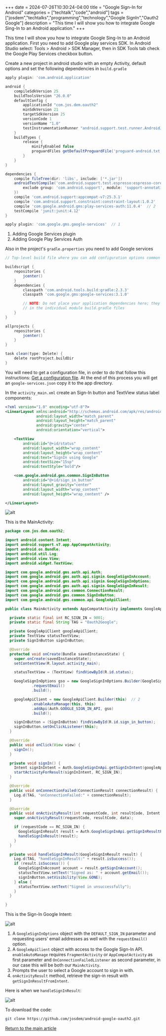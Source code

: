 +++
date = 2024-07-26T10:30:24-04:00
title = "Google Sign-In for Android"
categories = ["techtalk","code","android"]
tags = ["josdem","techtalks","programming","technology","Google SignIn","Oauth2 Google"]
description = "This time I will show you how to integrate Google Sing-In to an Android application."
+++

This time I will show you how to integrate Google Sing-In to an Android application. First you need to add Google play services SDK. In Android Studio select: Tools > Android > SDK Manager, then in SDK Tools tab check the Google Play Services checkbox button.

Create a new project in android studio with an empty Activity, default options and set the following dependencies in `build.gradle`

```groovy
apply plugin: 'com.android.application'

android {
    compileSdkVersion 25
    buildToolsVersion "26.0.0"
    defaultConfig {
        applicationId "com.jos.dem.oauth2"
        minSdkVersion 21
        targetSdkVersion 25
        versionCode 1
        versionName "1.0"
        testInstrumentationRunner "android.support.test.runner.AndroidJUnitRunner"
    }
    buildTypes {
        release {
            minifyEnabled false
            proguardFiles getDefaultProguardFile('proguard-android.txt'), 'proguard-rules.pro'
        }
    }
}

dependencies {
    compile fileTree(dir: 'libs', include: ['*.jar'])
    androidTestCompile('com.android.support.test.espresso:espresso-core:2.2.2', {
        exclude group: 'com.android.support', module: 'support-annotations'
    })
    compile 'com.android.support:appcompat-v7:25.3.1'
    compile 'com.android.support.constraint:constraint-layout:1.0.2'
    compile 'com.google.android.gms:play-services-auth:11.0.4'  // 2
    testCompile 'junit:junit:4.12'
}

apply plugin: 'com.google.gms.google-services'  // 1
```

1. Adding Google Services plugin
2. Adding Google Play Services Auth

Also in the project's `gradle.properties` you need to add Google services

```groovy
// Top-level build file where you can add configuration options common to all sub-projects/modules.

buildscript {
    repositories {
        jcenter()
    }
    dependencies {
        classpath 'com.android.tools.build:gradle:2.3.3'
        classpath 'com.google.gms:google-services:3.1.0'

        // NOTE: Do not place your application dependencies here; they belong
        // in the individual module build.gradle files
    }
}

allprojects {
    repositories {
        jcenter()
    }
}

task clean(type: Delete) {
    delete rootProject.buildDir
}
```

You will need to get a configuration file, in order to do that follow this instructions: [Get a configuration file](https://developers.google.com/mobile/add?platform=android). At the end of this process you will get an `google-services.json` copy it to the app directory.


In the `activity_main.xml` create an Sign-In button and TextView status label components:

```xml
<?xml version="1.0" encoding="utf-8"?>
<LinearLayout xmlns:android="http://schemas.android.com/apk/res/android"
              android:layout_width="match_parent"
              android:layout_height="match_parent"
              android:gravity="center"
              android:orientation="vertical">

    <TextView
        android:id="@+id/status"
        android:layout_width="wrap_content"
        android:layout_height="wrap_content"
        android:text="SignIn using Google"
        android:textSize="15sp"
        android:textStyle="bold"/>

    <com.google.android.gms.common.SignInButton
        android:id="@+id/sign_in_button"
        android:layout_gravity="center"
        android:layout_width="wrap_content"
        android:layout_height="wrap_content" />

</LinearLayout>
```

![alt](/images/android/oauth2_google_1.png)


This is the MainActivity:

```java
package com.jos.dem.oauth2;

import android.content.Intent;
import android.support.v7.app.AppCompatActivity;
import android.os.Bundle;
import android.util.Log;
import android.view.View;
import android.widget.TextView;

import com.google.android.gms.auth.api.Auth;
import com.google.android.gms.auth.api.signin.GoogleSignInAccount;
import com.google.android.gms.auth.api.signin.GoogleSignInOptions;
import com.google.android.gms.auth.api.signin.GoogleSignInResult;
import com.google.android.gms.common.ConnectionResult;
import com.google.android.gms.common.SignInButton;
import com.google.android.gms.common.api.GoogleApiClient;

public class MainActivity extends AppCompatActivity implements GoogleApiClient.OnConnectionFailedListener, View.OnClickListener {

  private static final int RC_SIGN_IN = 9001;
  private static final String TAG = "Oauth2Google";

  private GoogleApiClient googleApiClient;
  private TextView statusTextView;
  private SignInButton signInButton;

  @Override
  protected void onCreate(Bundle savedInstanceState) {
    super.onCreate(savedInstanceState);
    setContentView(R.layout.activity_main);

    statusTextView = (TextView) findViewById(R.id.status);

    GoogleSignInOptions gso = new GoogleSignInOptions.Builder(GoogleSignInOptions.DEFAULT_SIGN_IN) // 1
            .requestEmail()
            .build();

    googleApiClient = new GoogleApiClient.Builder(this)  // 2
            .enableAutoManage(this, this)
            .addApi(Auth.GOOGLE_SIGN_IN_API, gso)
            .build();

    signInButton = (SignInButton) findViewById(R.id.sign_in_button);
    signInButton.setOnClickListener(this);
  }

  @Override
  public void onClick(View view) {
    signIn();
  }

  private void signIn() {
    Intent signInIntent = Auth.GoogleSignInApi.getSignInIntent(googleApiClient);  // 3
    startActivityForResult(signInIntent, RC_SIGN_IN);
  }

  @Override
  public void onConnectionFailed(ConnectionResult connectionResult) {
    Log.d(TAG, "onConnectionFailed:" + connectionResult);
  }

  @Override
  public void onActivityResult(int requestCode, int resultCode, Intent data) {
    super.onActivityResult(requestCode, resultCode, data);

    if (requestCode == RC_SIGN_IN) {
      GoogleSignInResult result = Auth.GoogleSignInApi.getSignInResultFromIntent(data);  // 4
      handleSignInResult(result);
    }
  }

  private void handleSignInResult(GoogleSignInResult result) {
    Log.d(TAG, "handleSignInResult:" + result.isSuccess());
    if (result.isSuccess()) {
      GoogleSignInAccount account = result.getSignInAccount();
      statusTextView.setText("Signed as: " + account.getEmail());
      signInButton.setVisibility(View.GONE);
    } else {
      statusTextView.setText("Signed in unsuccessfully");
    }
  }

}
```

This is the Sign-In Google Intent:

![alt](/images/android/oauth2_google_2.png)

1. A `GoogleSignInOptions` object with the `DEFAULT_SIGN_IN` parameter and requesting users' email addresses as well with the `requestEmail()` option.
2. A `GoogleApiClient` object with access to the Google Sign-In API. `enableAutoManage` requires `FragmentActivity` or `AppCompatActivity` as first parameter and `OnConnectionFailedListener` as second parameter, in our case this will be both our `MainActivity`.
3. Prompts the user to select a Google account to sign in with.
4. `onActivityResult` method, retrieve the sign-in result with `getSignInResultFromIntent`.

Here is when we `handleSignInResult`:

![alt](/images/android/oauth2_google_3.png)

To download the code:

```bash
git clone https://github.com/josdem/android-google-oauth2.git
```


[Return to the main article](/techtalk/android)
